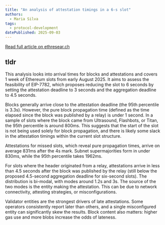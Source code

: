 ```yaml
---
title: "An analysis of attestation timings in a 6-s slot"
authors:
  - Maria Silva
tags:
  - protocol-development
datePublished: 2025-09-03
---
```


[Read full article on ethresear.ch](https://ethresear.ch/t/an-analysis-of-attestation-timings-in-a-6-s-slot/)

## tldr 
This analysis looks into arrival times for blocks and attestations and covers 1 week of Ethereum slots from early August 2025. It aims to assess the feasibility of EIP-7782, which proposes reducing the slot to 6 seconds by setting the attestation deadline to 3 seconds and the aggregation deadline to 4.5 seconds.

Blocks generally arrive close to the attestation deadline (the 95th percentile is 3.3s). However, the pure block propagation time (defined as the time elapsed since the block was published by a relay) is under 1 second. In a sample of slots where the block came from Ultrasound, Flashbots, or Titan, the 95th percentile is around 800ms. This suggests that the start of the slot is not being used solely for block propagation, and there is likely some slack in the attestation timings within the current slot structure.

Attestations for missed slots, which reveal pure propagation times, arrive on average 831ms after the 4s mark. Subnet supermajorities form in under 830ms, while the 95th percentile takes 1962ms.

For slots where the header originated from a relay, attestations arrive in less than 4.5 seconds after the block was published by the relay (still below the proposed 4.5-second aggregation deadline for six-second slots). The distribution is bi-modal, with modes around 1.2s and 3s. The source of the two modes is the entity making the attestation. This can be due to network connectivity, attesting strategies, or misconfigurations.

Validator entities are the strongest drivers of late attestations. Some operators consistently report later than others, and a single misconfigured entity can significantly skew the results. Block content also matters: higher gas use and more blobs increase the odds of lateness.

